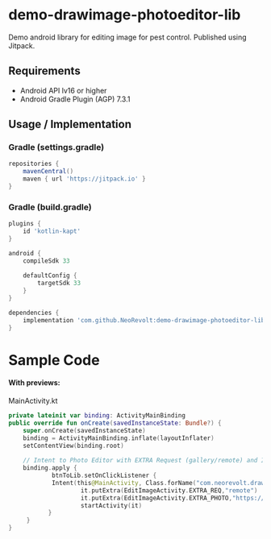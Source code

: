 # demo-drawimage-photoeditor-lib
Demo android library for editing image for pest control.
Published using Jitpack.

## Requirements
* Android API lv16 or higher
* Android Gradle Plugin (AGP) 7.3.1

## Usage / Implementation

### Gradle (settings.gradle)

```groovy
repositories {
    mavenCentral()
    maven { url 'https://jitpack.io' }
}
```

### Gradle (build.gradle)

```groovy
plugins {
    id 'kotlin-kapt'
}

android {
    compileSdk 33
    
    defaultConfig {
        targetSdk 33
    }
}

dependencies {
    implementation 'com.github.NeoRevolt:demo-drawimage-photoeditor-lib:1.0.0'
}
```

# Sample Code
#### With previews:

MainActivity.kt
```kotlin
private lateinit var binding: ActivityMainBinding
public override fun onCreate(savedInstanceState: Bundle?) {
    super.onCreate(savedInstanceState)
    binding = ActivityMainBinding.inflate(layoutInflater)
    setContentView(binding.root)
    
    // Intent to Photo Editor with EXTRA Request (gallery/remote) and Image
    binding.apply {
            btnToLib.setOnClickListener {
            Intent(this@MainActivity, Class.forName("com.neorevolt.drawimage.EditImageActivity")).also {
                    it.putExtra(EditImageActivity.EXTRA_REQ,"remote")
                    it.putExtra(EditImageActivity.EXTRA_PHOTO,"https://w0.peakpx.com/wallpaper/205/460/HD-wallpaper-sea-beach-beautiful-scene-clouds-deep-sea-natural-graphy-nature-beauty-graphy-lover-portrait.jpg")
                    startActivity(it)
           }
     }      
}
```
